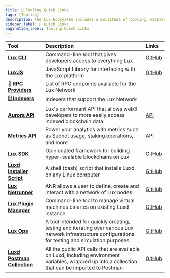 ```yaml
---
title: 🔗 Tooling Quick Links
tags: [Tooling]
description: The Lux Ecosystem includes a multitude of tooling, maintenance, testing services, including a wide range of helpful resources and utilities for developers building on the platform. These tools are designed to streamline development, improve integration, and maximize the potential of decentralized applications and custom blockchains in the Lux ecosystem.
sidebar_label: 🔗 Quick Links
pagination_label: Tooling Quick Links
---
```


| Tool       | Description | Links |
| :------------------------------------------------- | :--------------------------------------------------------- | :--------------------------------------------------------- |
| [**Lux CLI**](/tooling/cli.md)      | Command-line tool that gives developers access to everything Lux|  [GitHub](https://github.com/luxfi/cli) |
| [**LuxJS**](/tooling/luxjs-overview.md)      | JavaScript Library for interfacing with the Lux platform | [GitHub](https://github.com/luxfi/luxjs) |
| [**🔌 RPC Providers**](/tooling/rpc-providers.md)      | List of RPC endpoints available for the Lux Network |  |
| [**🗄️ Indexers**](/tooling/indexers.md)      | Indexers that support the Lux Network |  |
| [**Aurora API**](/tooling/aurora.md)      | Lux's performant API that allows web3 developers to more easily access indexed blockchain data | [API](https://aurora-api.lux.network/api#/) |
| [**Metrics API**](/tooling/metrics.md)      | Power your analytics with metrics such as Subnet usage, staking operations, and more | [API](https://metrics.lux.network/) |
| [**Lux SDK**](https://github.com/luxfi/sdk#readme)      | Opinionated framework for building hyper-scalable blockchains on Lux | [GitHub](https://github.com/luxfi/sdk#readme) |
| [**Luxd Installer Script**](/tooling/luxd-installer.md)      | A shell (bash) script that installs Luxd on any Linux computer | [GitHub](https://github.com/luxfi/docs/blob/master/scripts/luxd-installer.sh#readme) |
| [**Lux Netrunner**](/tooling/netrunner.md)      | ANR allows a user to define, create and interact with a network of Lux nodes | [GitHub](https://github.com/luxfi/netrunner) |
| [**Lux Plugin Manager**](/tooling/plugin-manager.md)      | Command-line tool to manage virtual machines binaries on existing Luxd instance | [GitHub](https://github.com/luxfi/apm) |
| [**Lux Ops**](/tooling/ops.md)      | A tool intended for quickly creating, testing and iterating over various Lux network infrastructure configurations for testing and simulation purposes | [GitHub](https://github.com/luxfi/ops) |
| [**Luxd Postman Collection**](/tooling/luxd-postman-collection/setup.md)      | All the public API calls that are available on Luxd, including environment variables, wrapped up into a collection that can be imported to Postman  | [GitHub](https://github.com/luxfi/postman-collection/) |

